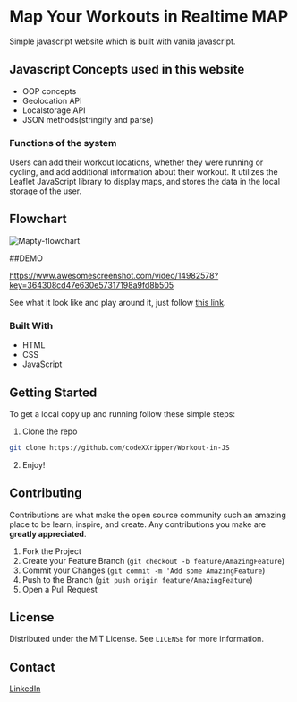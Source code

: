 #  Map Your Workouts  in Realtime MAP
Simple javascript website which is built with vanila javascript.

## Javascript Concepts used in this website
* OOP concepts
* Geolocation API
* Localstorage API
* JSON methods(stringify and parse)


### Functions of the system

Users can add their workout locations, whether they were running or cycling, and add additional information about their workout.
It utilizes the Leaflet JavaScript library to display maps, and stores the data in the local storage of the user.



## Flowchart

![Mapty-flowchart](https://user-images.githubusercontent.com/56386562/220245255-e1feb01e-dc71-429e-bfc4-4a3a414ccbe2.png)

##DEMO

https://www.awesomescreenshot.com/video/14982578?key=364308cd47e630e57317198a9fd8b505

See what it look like and play around it,  just follow [this  link](https://vercel.com/izzyo/workout-in-js).


### Built With

* HTML
* CSS
* JavaScript


<!-- GETTING STARTED -->
## Getting Started

To get a local copy up and running follow these simple steps:

1. Clone the repo
```sh
git clone https://github.com/codeXXripper/Workout-in-JS
```
2. Enjoy! 
<!-- CONTRIBUTING -->
## Contributing

Contributions are what make the open source community such an amazing place to be learn, inspire, and create. Any contributions you make are **greatly appreciated**.

1. Fork the Project
2. Create your Feature Branch (`git checkout -b feature/AmazingFeature`)
3. Commit your Changes (`git commit -m 'Add some AmazingFeature`)
4. Push to the Branch (`git push origin feature/AmazingFeature`)
5. Open a Pull Request



<!-- LICENSE -->
## License

Distributed under the MIT License. See `LICENSE` for more information.


<!-- CONTACT -->
## Contact

[LinkedIn](https://www.linkedin.com/in/israel-fitsum/)
